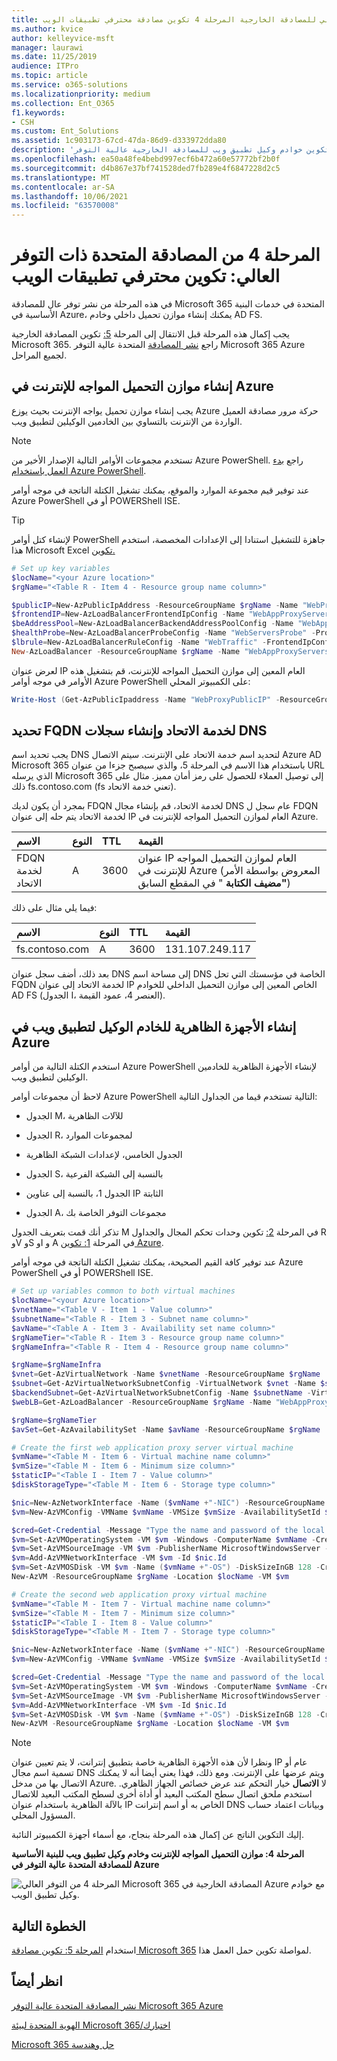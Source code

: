 ```yaml
---
title: التوفر العالي للمصادقة الخارجية المرحلة 4 تكوين مصادقة محترفي تطبيقات الويب
ms.author: kvice
author: kelleyvice-msft
manager: laurawi
ms.date: 11/25/2019
audience: ITPro
ms.topic: article
ms.service: o365-solutions
ms.localizationpriority: medium
ms.collection: Ent_O365
f1.keywords:
- CSH
ms.custom: Ent_Solutions
ms.assetid: 1c903173-67cd-47da-86d9-d333972dda80
description: 'ملخص: قم بتكوين خوادم وكيل تطبيق ويب للمصادقة الخارجية عالية التوفر Microsoft 365 Microsoft Azure.'
ms.openlocfilehash: ea50a48fe4bebd997ecf6b472a60e57772bf2b0f
ms.sourcegitcommit: d4b867e37bf741528ded7fb289e4f6847228d2c5
ms.translationtype: MT
ms.contentlocale: ar-SA
ms.lasthandoff: 10/06/2021
ms.locfileid: "63570008"
---
```

# <a name="high-availability-federated-authentication-phase-4-configure-web-application-proxies"></a>المرحلة 4 من المصادقة المتحدة ذات التوفر العالي: تكوين محترفي تطبيقات الويب

في هذه المرحلة من نشر توفر عال للمصادقة Microsoft 365 المتحدة في خدمات البنية الأساسية في Azure، يمكنك إنشاء موازن تحميل داخلي وخادم AD FS.
  
يجب إكمال هذه المرحلة قبل الانتقال إلى المرحلة [5:](high-availability-federated-authentication-phase-5-configure-federated-authentic.md) تكوين المصادقة الخارجية Microsoft 365. راجع [نشر المصادقة](deploy-high-availability-federated-authentication-for-microsoft-365-in-azure.md) المتحدة عالية التوفر Microsoft 365 Azure لجميع المراحل.
  
## <a name="create-the-internet-facing-load-balancer-in-azure"></a>إنشاء موازن التحميل المواجه للإنترنت في Azure

يجب إنشاء موازن تحميل يواجه الإنترنت بحيث يوزع Azure حركة مرور مصادقة العميل الواردة من الإنترنت بالتساوي بين الخادمين الوكيلين لتطبيق ويب.
  
> [!NOTE]
> تستخدم مجموعات الأوامر التالية الإصدار الأخير من Azure PowerShell. راجع [بدء العمل باستخدام Azure PowerShell](/powershell/azure/get-started-azureps). 
  
عند توفير قيم مجموعة الموارد والموقع، يمكنك تشغيل الكتلة الناتجة في موجه أوامر Azure PowerShell أو في POWERShell ISE.
  
> [!TIP]
> لإنشاء كتل أوامر PowerShell جاهزة للتشغيل استنادا إلى الإعدادات المخصصة، استخدم هذا Microsoft Excel [تكوين.](https://github.com/MicrosoftDocs/OfficeDocs-Enterprise/raw/live/Enterprise/downloads/O365FedAuthInAzure_Config.xlsx) 

```powershell
# Set up key variables
$locName="<your Azure location>"
$rgName="<Table R - Item 4 - Resource group name column>"

$publicIP=New-AzPublicIpAddress -ResourceGroupName $rgName -Name "WebProxyPublicIP" -Location $LocName -AllocationMethod "Static"
$frontendIP=New-AzLoadBalancerFrontendIpConfig -Name "WebAppProxyServers-LBFE" -PublicIpAddress $publicIP
$beAddressPool=New-AzLoadBalancerBackendAddressPoolConfig -Name "WebAppProxyServers-LBBE"
$healthProbe=New-AzLoadBalancerProbeConfig -Name "WebServersProbe" -Protocol "TCP" -Port 443 -IntervalInSeconds 15 -ProbeCount 2
$lbrule=New-AzLoadBalancerRuleConfig -Name "WebTraffic" -FrontendIpConfiguration $frontendIP -BackendAddressPool $beAddressPool -Probe $healthProbe -Protocol "TCP" -FrontendPort 443 -BackendPort 443
New-AzLoadBalancer -ResourceGroupName $rgName -Name "WebAppProxyServers" -Location $locName -LoadBalancingRule $lbrule -BackendAddressPool $beAddressPool -Probe $healthProbe -FrontendIpConfiguration $frontendIP
```

لعرض عنوان IP العام المعين إلى موازن التحميل المواجه للإنترنت، قم بتشغيل هذه الأوامر في موجه أوامر Azure PowerShell على الكمبيوتر المحلي:
  
```powershell
Write-Host (Get-AzPublicIpaddress -Name "WebProxyPublicIP" -ResourceGroup $rgName).IPAddress
```

## <a name="determine-your-federation-service-fqdn-and-create-dns-records"></a>تحديد FQDN لخدمة الاتحاد وإنشاء سجلات DNS

يجب تحديد اسم DNS لتحديد اسم خدمة الاتحاد على الإنترنت. سيتم الاتصال Azure AD Microsoft 365 باستخدام هذا الاسم في المرحلة 5، والذي سيصبح جزءا من عنوان URL الذي يرسله Microsoft 365 إلى توصيل العملاء للحصول على رمز أمان مميز. مثال على ذلك fs.contoso.com (fs تعني خدمة الاتحاد).
  
بمجرد أن يكون لديك FDQN لخدمة الاتحاد، قم بإنشاء مجال DNS عام سجل ل FDQN لخدمة الاتحاد يتم حله إلى عنوان IP العام لموازن التحميل المواجه للإنترنت في Azure.
  
|**الاسم**|**النوع**|**TTL**|**القيمة**|
|:-----|:-----|:-----|:-----|
|FDQN لخدمة الاتحاد  <br/> |A  <br/> |3600  <br/> |عنوان IP العام لموازن التحميل المواجه للإنترنت في Azure (المعروض بواسطة الأمر **"مضيف الكتابة** " في المقطع السابق) <br/> |
   
فيما يلي مثال على ذلك:
  
|**الاسم**|**النوع**|**TTL**|**القيمة**|
|:-----|:-----|:-----|:-----|
|fs.contoso.com  <br/> |A  <br/> |3600  <br/> |131.107.249.117  <br/> |
   
بعد ذلك، أضف سجل عنوان DNS إلى مساحة اسم DNS الخاصة في مؤسستك التي تحل FQDN لخدمة الاتحاد إلى عنوان IP الخاص المعين إلى موازن التحميل الداخلي للخوادم AD FS (الجدول I، العنصر 4، عمود القيمة).
  
## <a name="create-the-web-application-proxy-server-virtual-machines-in-azure"></a>إنشاء الأجهزة الظاهرية للخادم الوكيل لتطبيق ويب في Azure

استخدم الكتلة التالية من أوامر Azure PowerShell لإنشاء الأجهزة الظاهرية للخادمين الوكيلين لتطبيق ويب. 
  
لاحظ أن مجموعات أوامر Azure PowerShell التالية تستخدم قيما من الجداول التالية:
  
- الجدول M، للآلات الظاهرية
    
- الجدول R، لمجموعات الموارد
    
- الجدول الخامس، لإعدادات الشبكة الظاهرية
    
- الجدول S، بالنسبة إلى الشبكة الفرعية
    
- الجدول 1، بالنسبة إلى عناوين IP الثابتة
    
- الجدول A،  مجموعات التوفر الخاصة بك
    
تذكر أنك قمت بتعريف الجدول M في المرحلة [2:](high-availability-federated-authentication-phase-2-configure-domain-controllers.md) تكوين وحدات تحكم المجال والجداول R وV وS وI و A في المرحلة [1: تكوين Azure](high-availability-federated-authentication-phase-1-configure-azure.md).
  
عند توفير كافة القيم الصحيحة، يمكنك تشغيل الكتلة الناتجة في موجه أوامر Azure PowerShell أو في POWERShell ISE.
  
```powershell
# Set up variables common to both virtual machines
$locName="<your Azure location>"
$vnetName="<Table V - Item 1 - Value column>"
$subnetName="<Table R - Item 3 - Subnet name column>"
$avName="<Table A - Item 3 - Availability set name column>"
$rgNameTier="<Table R - Item 3 - Resource group name column>"
$rgNameInfra="<Table R - Item 4 - Resource group name column>"

$rgName=$rgNameInfra
$vnet=Get-AzVirtualNetwork -Name $vnetName -ResourceGroupName $rgName
$subnet=Get-AzVirtualNetworkSubnetConfig -VirtualNetwork $vnet -Name $subnetName
$backendSubnet=Get-AzVirtualNetworkSubnetConfig -Name $subnetName -VirtualNetwork $vnet
$webLB=Get-AzLoadBalancer -ResourceGroupName $rgName -Name "WebAppProxyServers"

$rgName=$rgNameTier
$avSet=Get-AzAvailabilitySet -Name $avName -ResourceGroupName $rgName

# Create the first web application proxy server virtual machine
$vmName="<Table M - Item 6 - Virtual machine name column>"
$vmSize="<Table M - Item 6 - Minimum size column>"
$staticIP="<Table I - Item 7 - Value column>"
$diskStorageType="<Table M - Item 6 - Storage type column>"

$nic=New-AzNetworkInterface -Name ($vmName +"-NIC") -ResourceGroupName $rgName -Location $locName -Subnet $backendSubnet -LoadBalancerBackendAddressPool $webLB.BackendAddressPools[0] -PrivateIpAddress $staticIP
$vm=New-AzVMConfig -VMName $vmName -VMSize $vmSize -AvailabilitySetId $avset.Id

$cred=Get-Credential -Message "Type the name and password of the local administrator account for the first web application proxy server." 
$vm=Set-AzVMOperatingSystem -VM $vm -Windows -ComputerName $vmName -Credential $cred -ProvisionVMAgent -EnableAutoUpdate
$vm=Set-AzVMSourceImage -VM $vm -PublisherName MicrosoftWindowsServer -Offer WindowsServer -Skus 2016-Datacenter -Version "latest"
$vm=Add-AzVMNetworkInterface -VM $vm -Id $nic.Id
$vm=Set-AzVMOSDisk -VM $vm -Name ($vmName +"-OS") -DiskSizeInGB 128 -CreateOption FromImage -StorageAccountType $diskStorageType
New-AzVM -ResourceGroupName $rgName -Location $locName -VM $vm

# Create the second web application proxy virtual machine
$vmName="<Table M - Item 7 - Virtual machine name column>"
$vmSize="<Table M - Item 7 - Minimum size column>"
$staticIP="<Table I - Item 8 - Value column>"
$diskStorageType="<Table M - Item 7 - Storage type column>"

$nic=New-AzNetworkInterface -Name ($vmName +"-NIC") -ResourceGroupName $rgName -Location $locName  -Subnet $backendSubnet -LoadBalancerBackendAddressPool $webLB.BackendAddressPools[0] -PrivateIpAddress $staticIP
$vm=New-AzVMConfig -VMName $vmName -VMSize $vmSize -AvailabilitySetId $avset.Id

$cred=Get-Credential -Message "Type the name and password of the local administrator account for the second web application proxy server." 
$vm=Set-AzVMOperatingSystem -VM $vm -Windows -ComputerName $vmName -Credential $cred -ProvisionVMAgent -EnableAutoUpdate
$vm=Set-AzVMSourceImage -VM $vm -PublisherName MicrosoftWindowsServer -Offer WindowsServer -Skus 2016-Datacenter -Version "latest"
$vm=Add-AzVMNetworkInterface -VM $vm -Id $nic.Id
$vm=Set-AzVMOSDisk -VM $vm -Name ($vmName +"-OS") -DiskSizeInGB 128 -CreateOption FromImage -StorageAccountType $diskStorageType
New-AzVM -ResourceGroupName $rgName -Location $locName -VM $vm
```

> [!NOTE]
> ونظرا لأن هذه الأجهزة الظاهرية خاصة بتطبيق إنترانت، لا يتم تعيين عنوان IP عام أو تسمية اسم مجال DNS ويتم عرضها على الإنترنت. ومع ذلك، فهذا يعني أيضا أنه لا يمكنك الاتصال بها من مدخل Azure. لا **الاتصال** خيار التحكم عند عرض خصائص الجهاز الظاهري. استخدم ملحق اتصال سطح المكتب البعيد أو أداة أخرى لسطح المكتب البعيد للاتصال بالآلة الظاهرية باستخدام عنوان IP الخاص به أو اسم إنترانت DNS وبيانات اعتماد حساب المسؤول المحلي.
  
إليك التكوين الناتج عن إكمال هذه المرحلة بنجاح، مع أسماء أجهزة الكمبيوتر النائبة.
  
**المرحلة 4: موازن التحميل المواجه للإنترنت وخادم وكيل تطبيق ويب للبنية الأساسية للمصادقة المتحدة عالية التوفر في Azure**

![المرحلة 4 من التوفر العالي Microsoft 365 المصادقة الخارجية في Azure مع خوادم وكيل تطبيق الويب.](../media/7e03183f-3b3b-4cbe-9028-89cc3f195a63.png)
  
## <a name="next-step"></a>الخطوة التالية

استخدام [المرحلة 5: تكوين مصادقة Microsoft 365](high-availability-federated-authentication-phase-5-configure-federated-authentic.md) لمواصلة تكوين حمل العمل هذا.
  
## <a name="see-also"></a>انظر أيضاً

[نشر المصادقة المتحدة عالية التوفر Microsoft 365 Azure](deploy-high-availability-federated-authentication-for-microsoft-365-in-azure.md)
  
[الهوية المتحدة لبيئة Microsoft 365/اختبارك](federated-identity-for-your-microsoft-365-dev-test-environment.md)
  
[Microsoft 365 حل وهندسة](../solutions/index.yml)